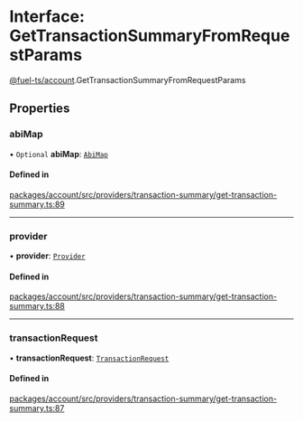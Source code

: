 # Interface: GetTransactionSummaryFromRequestParams

[@fuel-ts/account](/api/Account/index).GetTransactionSummaryFromRequestParams

## Properties

### abiMap

• `Optional` **abiMap**: [`AbiMap`](/api/Account/index.md#abimap)

#### Defined in

[packages/account/src/providers/transaction-summary/get-transaction-summary.ts:89](https://github.com/FuelLabs/fuels-ts/blob/6c4998c2/packages/account/src/providers/transaction-summary/get-transaction-summary.ts#L89)

___

### provider

• **provider**: [`Provider`](/api/Account/Provider)

#### Defined in

[packages/account/src/providers/transaction-summary/get-transaction-summary.ts:88](https://github.com/FuelLabs/fuels-ts/blob/6c4998c2/packages/account/src/providers/transaction-summary/get-transaction-summary.ts#L88)

___

### transactionRequest

• **transactionRequest**: [`TransactionRequest`](/api/Account/index.md#transactionrequest)

#### Defined in

[packages/account/src/providers/transaction-summary/get-transaction-summary.ts:87](https://github.com/FuelLabs/fuels-ts/blob/6c4998c2/packages/account/src/providers/transaction-summary/get-transaction-summary.ts#L87)
